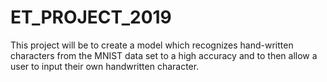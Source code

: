 # ET_PROJECT_2019
This project will be to create a model which recognizes hand-written characters from the MNIST data set to a high accuracy and to then allow a user to input their own handwritten character.
